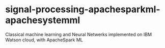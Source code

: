 # signal-processing-apachesparkml-apachesystemml

Classical machine learning and Neural Netwerks implemented on IBM Watson cloud, with ApacheSpark ML
